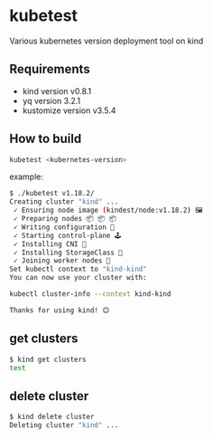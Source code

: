 # kubetest

Various kubernetes version deployment tool on kind

## Requirements

- kind version v0.8.1
- yq version 3.2.1
- kustomize version v3.5.4

## How to build

```bash
kubetest <kubernetes-version>
```

example:

```bash
$ ./kubetest v1.18.2/
Creating cluster "kind" ...
 ✓ Ensuring node image (kindest/node:v1.18.2) 🖼
 ✓ Preparing nodes 📦 📦 📦
 ✓ Writing configuration 📜
 ✓ Starting control-plane 🕹️
 ✓ Installing CNI 🔌
 ✓ Installing StorageClass 💾
 ✓ Joining worker nodes 🚜
Set kubectl context to "kind-kind"
You can now use your cluster with:

kubectl cluster-info --context kind-kind

Thanks for using kind! 😊
```

## get clusters

```bash
$ kind get clusters
test
```

## delete cluster

```bash
$ kind delete cluster
Deleting cluster "kind" ...
```

